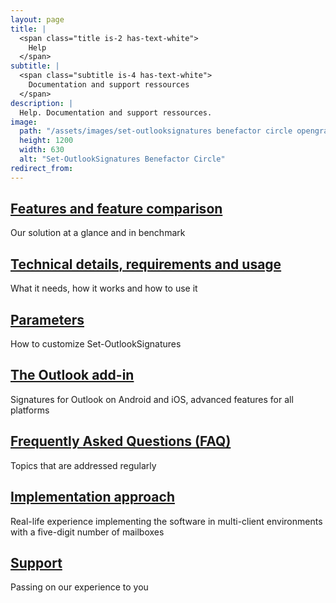 ```yaml
---
layout: page
title: |
  <span class="title is-2 has-text-white">
    Help
  </span>
subtitle: |
  <span class="subtitle is-4 has-text-white">
    Documentation and support ressources
  </span>
description: |
  Help. Documentation and support ressources.
image:
  path: "/assets/images/set-outlooksignatures benefactor circle opengraph1200x630.png"
  height: 1200
  width: 630
  alt: "Set-OutlookSignatures Benefactor Circle"
redirect_from:
---
```


<div style="min-height: 100vh;">
  <h2><a href="/features">Features and feature comparison</a></h2>
  <p>Our solution at a glance and in benchmark</p>

  <h2><a href="/details">Technical details, requirements and usage</a></h2>
  <p>What it needs, how it works and how to use it</p>

  <h2><a href="/parameters">Parameters</a></h2>
  <p>How to customize Set-OutlookSignatures</p>

  <h2><a href="/outlookaddin">The Outlook add-in</a></h2>
  <p>Signatures for Outlook on Android and iOS, advanced features for all platforms</p>

  <h2><a href="/faq">Frequently Asked Questions (FAQ)</a></h2>
  <p>Topics that are addressed regularly</p>

  <h2><a href="/implementationapproach">Implementation approach</a></h2>
  <p>Real-life experience implementing the software in multi-client environments with a five-digit number of mailboxes</p>

  <h2><a href="/support">Support</a></h2>
  <p>Passing on our experience to you</p>
</div>